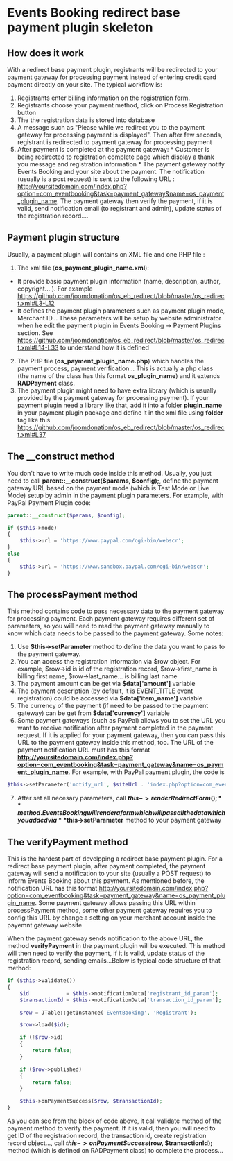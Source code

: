 # Events Booking redirect base payment plugin skeleton

## How does it work
With a redirect base payment plugin, registrants will be redirected to your payment gateway for processing payment instead of entering credit card payment directly on your site. The typical workflow is:
  1. Registrants enter billing information on the registration form.
  2. Registrants choose your payment method, click on Process Registration button
  3. The the registration data is stored into database
  4. A message such as "Please while we redirect you to the payment gateway for processing payment is displayed". Then after few seconds, registrant is redirected to payment gateway for processing payment
  5. After payment is completed at the payment gateway:
    * Customer is being redirected to registration complete page which display a thank you message and registration information
    * The payment gateway notify Events Booking and your site about the payment. The notification (usually is a post request) is sent to the following URL : http://yoursitedomain.com/index.php?option=com_eventbooking&task=payment_gateway&name=os_payment_plugin_name. The payment gateway then verify the payment, if it is valid, send notification email (to registrant and admin), update status of the registration record....

## Payment plugin structure
Usually, a payment plugin will contains on XML file and one PHP file :

1. The xml file (**os_payment_plugin_name.xml**):
  * It provide basic payment plugin information (name, description, author, copyright....). For example https://github.com/joomdonation/os_eb_redirect/blob/master/os_redirect.xml#L3-L12
  * It defines the payment plugin parameters such as payment plugin mode, Merchant ID... These parameters will be setup by website administrator when he edit the payment plugin in Events Booking -> Payment Plugins section. See https://github.com/joomdonation/os_eb_redirect/blob/master/os_redirect.xml#L14-L33 to understand how it is defined

2. The PHP file (**os_payment_plugin_name.php**) which handles the payment process, payment verification... This is actually a php class (the name of the class has this format **os_plugin_name**) and it extends **RADPayment** class.
3. The payment plugin might need to have extra library (which is usually provided by the payment gateway for processing payment). If your payment plugin need a library like that, add it into a folder **plugin_name** in your payment plugin package and define it in the xml file using **folder** tag like this https://github.com/joomdonation/os_eb_redirect/blob/master/os_redirect.xml#L37
  
## The __construct method
You don't have to write much code inside this method. Usually, you just need to call **parent::__construct($params, $config);**, define the payment gateway URL based on the payment mode (which is Test Mode or Live Mode) setup by admin in the payment plugin parameters. For example, with PayPal Payment Plugin code:
```php
parent::__construct($params, $config);

if ($this->mode)
{
	$this->url = 'https://www.paypal.com/cgi-bin/webscr';
}
else
{
	$this->url = 'https://www.sandbox.paypal.com/cgi-bin/webscr';
}
```

## The processPayment method
This method contains code to pass necessary data to the payment gateway for processing payment. Each payment gateway requires different set of parameters, so you will need to read the payment gateway manually to know which data needs to be passed to the payment gateway. Some notes:

1. Use **$this->setParameter** method to define the data you want to pass to the payment gateway.
2. You can access the registration information via $row object. For example, $row->id is id of the registration record, $row->first_name is billing first name, $row->last_name... is billing last name
3. The payment amount can be get via **$data['amount']** variable
4. The payment description (by default, it is EVENT_TITLE event registration) could be accessed via **$data['item_name']** variable
5. The currency of the payment (if need to be passed to the payment gateway) can be get from **$data['currency']** variable
6. Some payment gateways (such as PayPal) allows you to set the URL you want to receive notification after payment completed in the payment request. If it is applied for your payment gateway, then you can pass this URL to the payment gateway inside this method, too. The URL of the payment notification URL must has this format **http://yoursitedomain.com/index.php?option=com_eventbooking&task=payment_gateway&name=os_payment_plugin_name**. For example, with PayPal payment plugin, the code is 
  ```php
  $this->setParameter('notify_url', $siteUrl . 'index.php?option=com_eventbooking&task=payment_confirm&payment_method=os_paypal');
  ```
7. After set all necesary parameters, call **$this->renderRedirectForm();** method. Events Booking will render a form which will pass all the data which you added via **$this->setParameter** method to your payment gateway

## The verifyPayment method

This is the hardest part of develpping a redirect base payment plugin. For a redirect base payment plugin, after payment completed, the payment gateway will send a notification to your site (usually a POST request) to inform Events Booking about this payment. As mentioned before, the notification URL has this format http://yoursitedomain.com/index.php?option=com_eventbooking&task=payment_gateway&name=os_payment_plugin_name. Some payment gateway allows passing this URL within processPayment method, some other payment gateway requires you to config this URL by change a setting on your merchant account inside the payemnt gateway website

When the payment gateway sends notification to the above URL, the method **verifyPayment** in the payment plugin will be executed. This method will then need to verify the payment, if it is valid, update status of the registration record, sending emails...Below is typical code structure of that method:

```php
if ($this->validate())
{
	$id            = $this->notificationData['registrant_id_param'];
	$transactionId = $this->notificationData['transaction_id_param'];

	$row = JTable::getInstance('EventBooking', 'Registrant');

	$row->load($id);

	if (!$row->id)
	{
		return false;
	}

	if ($row->published)
	{
		return false;
	}

	$this->onPaymentSuccess($row, $transactionId);
}
```

As you can see from the block of code above, it call validate method of the payment method to verify the payment. If it is valid, then you will need to get ID of the registration record, the transaction id, create registration record object..., call **$this->onPaymentSuccess($row, $transactionId);** method (which is defined on RADPayment class) to complete the process... 
